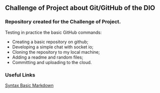 ## Challenge of Project about Git/GitHub of the DIO

### Repository created for the Challenge of Project.

Testing in practice the basic GitHub commands:

* Creating a basic repository on github;
* Developing a simple chat with socket io;
* Cloning the repository to my local machine;
* Adding a readme and random files;
* Committing and uploading to the cloud.

### Useful Links
[Syntax Basic Markdown](https://www.markdownguide.org/basic-syntax/)
